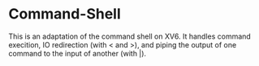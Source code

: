 # Command-Shell

This is an adaptation of the command shell on XV6. It handles command execition, IO redirection (with < and >), and piping the output of one command to the input of another (with |).
